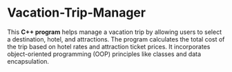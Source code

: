# Vacation-Trip-Manager
This **C++ program** helps manage a vacation trip by allowing users to select a destination, hotel, and attractions. The program calculates the total cost of the trip based on hotel rates and attraction ticket prices. It incorporates object-oriented programming (OOP) principles like classes and data encapsulation.

